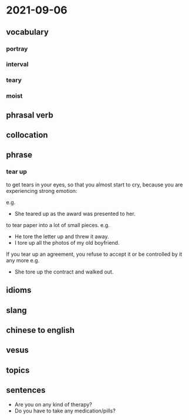 # 2021-09-06
## vocabulary
### portray
### interval
### teary
### moist

## phrasal verb

## collocation

## phrase
### tear up
to get tears in your eyes, so that you almost start to cry, because you are experiencing strong emotion:

e.g.
- She teared up as the award was presented to her.

to tear paper into a lot of small pieces.
e.g.
- He tore the letter up and threw it away.
- I tore up all the photos of my old boyfriend.

If you tear up an agreement, you refuse to accept it or be controlled by it any more
e.g.
- She tore up the contract and walked out.

## idioms

## slang

## chinese to english

## vesus

## topics

## sentences
- Are you on any kind of therapy? 
- Do you have to take any medication/pills?
